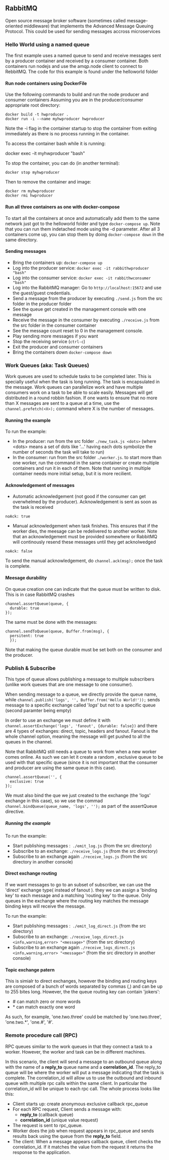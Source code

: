 ## RabbitMQ

Open source message broker software (sometimes called message-oriented middleware) that implements the Advanced Message Queuing Protocol.
This could be used for sending messages accross microservices

### Hello World using a named queue
The first example uses a named queue to send and receive messages sent by a producer container and received by a consumer container. Both containers run nodejs and use the amqp.node client to connect to RebbitMQ.
The code for this example is found under the helloworld folder

#### Run node containers using DockerFile
Use the following commands to build and run the node producer and consumer containers Assuming you are in the producer/consumer appropriate root directory:

```
docker build -t hwproducer .
docker run -i --name myhwproducer hwproducer
```
Note the -i flag in the container startup to stop the container from exiting immediately as there is no process running in the container.

To access the container bash while it is running:

docker exec -it myhwproducer "bash"

To stop the container, you can do (in another terminal):

```
docker stop myhwproducer
```

Then to remove the container and image:
```
docker rm myhwproducer
docker rmi hwproducer
```

#### Run all three containers as one with docker-compose
To start all the containers at once and automatically add them to the same network just got to the helloworld folder and type `docker-compose up`. Note that you can run them indetached mode using the -d parameter. After all 3 containers come up, you can stop them by doing `docker-compose down` in the same directory.

#### Sending messages

- Bring the containers up: `docker-compose up`
- Log into the producer service: `docker exec -it rabbithwproducer "bash"`
- Log into the consumer service: `docker exec -it rabbithwconsumer "bash"`
- Log into the RabbitMQ manager: Go to `http://localhost:15672` and use the guest/guest credentials.
- Send a message from the producer by executing `./send.js` from the src folder in the producer folder
- See the queue get created in the management console with one message
- Receive the message in the consumer by executing `./receive.js` from the src folder in the consumer container
- See the message count reset to 0 in the management console.
- Play sending more messages if you want
- Stop the receiving service (`ctrl-c`)
- Exit the producer and consumer containers
- Bring the containers down `docker-compose down`

### Work Queues (aka: Task Queues)

Work queues are used to schedule tasks to be completed later. This is specially useful when the task is long running. The task is encapsulated in the message. Work queues can parallelize work and have multiple consumers work on a task to be able to scale easily. Messages will get distributed in a round robbin fashion. If one wants to ensure that no more than X messages are sent to a queue at a time, use the `channel.prefetch(<X>);` command where X is the number of messages.

#### Running the example
To run the example:
 - In the producer: run from the src folder `./new_task.js <dots>` (where \<dots> means a set of dots like '...' having each dots symbolize the number of seconds the task will take to run)
 - In the consumer: run from the src folder `./worker.js`. to start more than one worker, run the command in the same container or create multiple containers and run it in each of them. Note that running in multiple container needs more initial setup, but it is more recilient.

#### Acknowledgement of messages

- Automatic acknowledgement (not good if the consumer can get overwhelmed by the producer). Acknowledgement is sent as soon as the task is received
```
noAck: true
```
- Manual acknowledgement when task finishes. This ensures that if the worker dies, the meesage can be redelivered to another worker. Note that an acknowledgement must be provided somewhere or RabbitMQ will continously  resend these messages until they get acknolwedged
```
noAck: false
```
To send the manual acknowledgement, do `channel.ack(msg);` once the task is complete.

#### Meesage durability

On queue creation one can indicate that the queue must be written to disk. This is in case RabbitMQ crashes
```
channel.assertQueue(queue, {
  durable: true
});
```
The same must be done with the messages:
```
channel.sendToQueue(queue, Buffer.from(msg), {
  persitent: true
  });
```
Note that making the queue durable must be set both on the consumer and the producer.

### Publish & Subscribe

This type of queue allows publishing a message to multiple subscribers (unlike work queues that are one message to one consumer).

When sending message to a queue, we directly provide the queue name, while `channel.publish('logs', '', Buffer.from('Hello World!'));` sends message to a specific exchange called '_logs_' but not to a specific queue (second paramter being empty)

In order to use an exchange we must define it with  `channel.assertExchange('logs', 'fanout', {durable: false})` and there are 4 types of exchanges: direct, topic, headers and fanout. Fanout is the whole channel option, meaning the message will get pushed to all the queues in the channel.

Note that RabbitMQ still needs a queue to work from when a new worker comes online. As such we can let it create a random , exclusive queue to be used with that specific queue (since it is not important that the consumer and producer are using the same queue in this case).

```
channel.assertQueue('', {
  exclusive: true
});
```

We must also bind the que we just created to the exchange (the 'logs' exchange in this case), so we use the commad `channel.bindQueue(queue_name, 'logs', '');` as part of the assertQueue directive.

##### Running the example

To run the example:
- Start publishing messages :` ./emit_log.js` (from the src directory)
- Subscribe to an exchange: `./receive_logs.js` (from the src directory)
- Subscribe to an exchange again `./receive_logs.js` (from the src directory in another console)


#### Direct exchange routing

If we want messages to go to an subset of subscriber, we can use the 'direct' exchange type( instead of fanout ). they we can assign a 'binding key' to each message and a matching 'routing key' to the queue. Only queues in the exchange where the routing key matches the message binding keys will receive the message.

To run the example:
- Start publishing messages :` ./emit_log_direct.js` (from the src directory)
- Subscribe to an exchange: `./receive_logs_direct.js <info,warning,error> "<message>"` (from the src directory)
- Subscribe to an exchange again `./receive_logs_direct.js <info,warning,error> "<message>"` (from the src directory in another console)

#### Topic exchange patern

This is simialr to direct exchanges, however the binding and routing keys are composed of a bunch of words separated by commas (,) and can be up to 255 bites long. However, the the queue routing key can contain 'jokers':

- \# can match zero or more words
- \* can match exactly one word

As such, for example, 'one.two.three' could be matched by 'one.two.three', 'one.two.*', 'one.#', '#'.

### Remote procedure call (RPC)

RPC queues similar to the work queues in that they connect a task to a worker. However, the worker and task can be in different machines.

In this scenario, the client will send a message to an outbound queue along with the name of a **reply_to** queue name and a **correlation_id**. The reply_to queue will be where the worker will put a message indicating that the task is complete. The correlation_id will allow us to use the outbound and inbound queue with multiple rpc calls within the same client. In particular the correlation_id will be unique to each rpc call. The whole process looks like this:

- Client starts up: create anonymous exclusive callback rpc_queue
- For each RPC request,  Client sends a message with:
  - **reply_to** (callback queue)
  - **correlation_id** (unique value request)
- The request is sent to rpc_queue.
- Worker does the job when request appears in rpc_queue and sends results back using the queue from the **reply_to** field.
- The client: When a message appears callback queue, client checks the correlation_id. If it matches the value from the request it returns the response to the application.
